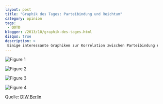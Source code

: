 ```yaml
---
layout: post
title: "Graphik des Tages: Parteibindung und Reichtum"
category: opinion
tags:
 - QOTD
blogger: /2013/10/graphik-des-tages.html
disqus: true
description: >
 Einige interessante Graphiken zur Korrelation zwischen Parteibindung und Einkommen/Vermögen (Deutschland).
---
```


![Figure 1](fig1.png)

![Figure 2](fig2.png)

![Figure 3](fig3.png)

![Figure 4](fig4.png)

Quelle: [DIW Berlin](http://www.diw.de/documents/publikationen/73/diw_01.c.427214.de/13-37-3.pdf)
